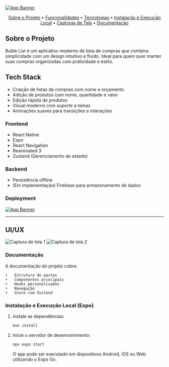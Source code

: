 [![App Banner](https://res.cloudinary.com/dbpayojb3/image/upload/v1744300588/bnrx0lqroqoaqinsnfdy.png)](https://genilsondev.vercel.app/)

<p align="center" id="menu">
  <a href="#sobre-o-projeto">Sobre o Projeto</a> •
  <a href="#funcionalidades">Funcionalidades</a> •
  <a href="#tecnologias">Tecnologias</a> •
  <a href="#instalação-e-execução-local">Instalação e Execução Local</a> •
  <a href="#capturas-de-tela">Capturas de Tela</a> •
  <a href="#documentação">Documentação</a>
</p>

## Sobre o Projeto

Buble List é um aplicativo moderno de lista de compras que combina simplicidade com um design intuitivo e fluido. Ideal para quem quer manter suas compras organizadas com praticidade e estilo.

## Tech Stack

- Criação de listas de compras com nome e orçamento.
- Adição de produtos com nome, quantidade e valor
- Edição rápida de produtos
- Visual moderno com suporte a temas
- Animações suaves para transições e interações

### Frontend

- React Native
- Expo
- React Navigation
- Reanimated 3
- Zustand (Gerenciamento de estado)

### Backend

- Persistência offline
- (Em implementação) Firebase para armazenamento de dados

### Deployment

[![App Banner](https://res.cloudinary.com/dbpayojb3/image/upload/v1744326748/cfetae6yiinh6p7toxfb.png)](https://play.google.com/store/apps/details?id=com.orriker.Bubblylist)

---

## UI/UX

![Captura de tela 1](https://res.cloudinary.com/dbpayojb3/image/upload/v1744300784/rxymda7syiqpkuvfwif6.png)
![Captura de tela 2](https://res.cloudinary.com/dbpayojb3/image/upload/v1744300784/jrbkulnrdycfg5kzfe5k.png)

### Documentação

A documentação do projeto cobre:

    •	Estrutura de pastas
    •	Componentes principais
    •	Hooks personalizados
    •	Navegação
    •	Store com Zustand

### Instalação e Execução Local (Expo)

1. Instale as dependências:

   ```bash
   bun install
   ```

2. Inicie o servidor de desenvolvimento:
   ```bash
   npx expo start
   ```
   O app pode ser executado em dispositivos Android, iOS ou Web utilizando o Expo Go.
